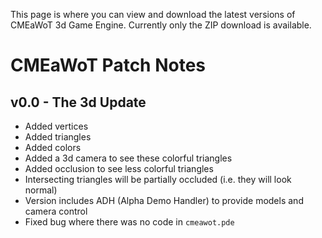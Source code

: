 This page is where you can view and download the latest versions of CMEaWoT 3d Game Engine. Currently only the ZIP download is available.

# CMEaWoT Patch Notes

## v0.0 - The 3d Update
- Added vertices
- Added triangles
- Added colors
- Added a 3d camera to see these colorful triangles
- Added occlusion to see less colorful triangles
- Intersecting triangles will be partially occluded (i.e. they will look normal)
- Version includes ADH (Alpha Demo Handler) to provide models and camera control
- Fixed bug where there was no code in `cmeawot.pde`
